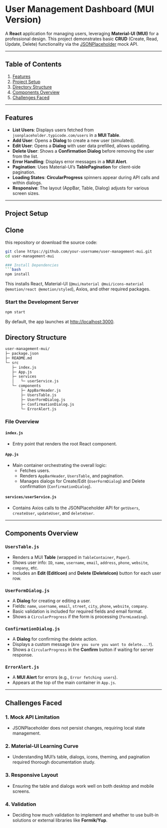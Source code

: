 # User Management Dashboard (MUI Version)

A **React** application for managing users, leveraging **Material-UI (MUI)** for a professional design. This project demonstrates basic **CRUD** (Create, Read, Update, Delete) functionality via the [JSONPlaceholder](https://jsonplaceholder.typicode.com/) mock API.


---

## Table of Contents
1. [Features](#features)
2. [Project Setup](#project-setup)
3. [Directory Structure](#directory-structure)
4. [Components Overview](#components-overview)
5. [Challenges Faced](#challenges-faced)

---

## Features
- **List Users**: Displays users fetched from `jsonplaceholder.typicode.com/users` in a **MUI Table**.
- **Add User**: Opens a **Dialog** to create a new user (simulated).
- **Edit User**: Opens a **Dialog** with user data prefilled, allows updating.
- **Delete User**: Shows a **Confirmation Dialog** before removing the user from the list.
- **Error Handling**: Displays error messages in a **MUI Alert**.
- **Pagination**: Uses Material-UI’s **TablePagination** for client-side pagination.
- **Loading States**: **CircularProgress** spinners appear during API calls and within dialogs.
- **Responsive**: The layout (AppBar, Table, Dialog) adjusts for various screen sizes.

---

## Project Setup

## Clone
  this repository or download the source code:
   ```bash
   git clone https://github.com/your-username/user-management-mui.git
   cd user-management-mui

### Install Dependencies
```bash
npm install
```
This installs React, Material-UI (`@mui/material @mui/icons-material @emotion/react @emotion/styled`), Axios, and other required packages.

### Start the Development Server
```bash
npm start
```
By default, the app launches at [http://localhost:3000](http://localhost:3000).


## Directory Structure
```bash
user-management-mui/
├─ package.json
├─ README.md
└─ src
   ├─ index.js
   ├─ App.js
   ├─ services
   │   └─ userService.js
   └─ components
       ├─ AppBarHeader.js
       ├─ UsersTable.js
       ├─ UserFormDialog.js
       ├─ ConfirmationDialog.js
       └─ ErrorAlert.js
```

### File Overview

#### `index.js`
- Entry point that renders the root React component.

#### `App.js`
- Main container orchestrating the overall logic:
  - Fetches users.
  - Renders `AppBarHeader`, `UsersTable`, and pagination.
  - Manages dialogs for Create/Edit (`UserFormDialog`) and Delete confirmation (`ConfirmationDialog`).

#### `services/userService.js`
- Contains Axios calls to the JSONPlaceholder API for `getUsers`, `createUser`, `updateUser`, and `deleteUser`.

---
## Components Overview

### `UsersTable.js`
- Renders a MUI **Table** (wrapped in `TableContainer`, `Paper`).
- Shows user info: `ID`, `name`, `username`, `email`, `address`, `phone`, `website`, `company`, etc.
- Includes an **Edit (EditIcon)** and **Delete (DeleteIcon)** button for each user row.

### `UserFormDialog.js`
- A **Dialog** for creating or editing a user.
- Fields: `name`, `username`, `email`, `street`, `city`, `phone`, `website`, `company`.
- Basic validation is included for required fields and email format.
- Shows a `CircularProgress` if the form is processing (`formLoading`).

### `ConfirmationDialog.js`
- A **Dialog** for confirming the delete action.
- Displays a custom message (`Are you sure you want to delete...?`).
- Shows a `CircularProgress` in the **Confirm** button if waiting for server response.

### `ErrorAlert.js`
- A **MUI Alert** for errors (e.g., `Error fetching users`).
- Appears at the top of the main container in `App.js`.

---
## Challenges Faced

### 1. Mock API Limitation
- JSONPlaceholder does not persist changes, requiring local state management.

### 2. Material-UI Learning Curve
- Understanding MUI’s table, dialogs, icons, theming, and pagination required thorough documentation study.

### 3. Responsive Layout
- Ensuring the table and dialogs work well on both desktop and mobile screens.

### 4. Validation
- Deciding how much validation to implement and whether to use built-in solutions or external libraries like **Formik/Yup**.
